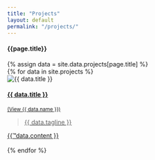 ```yaml
---
title: "Projects"
layout: default
permalink: "/projects/"
---
```

<div class="container">
<h4 class="font-weight-bold spanborder"><span>{{page.title}}</span></h4>
{% assign data = site.data.projects[page.title] %}
    <div class="row gap-y listrecent listrecent listauthor">
    {% for data in site.projects %}
        <div class="col-lg-6 mb-4">
            <div class="p-4 border rounded">
            <div class="row">
            <div class="col-md-3 mb-4 mb-md-0">
<img alt="{{ data.title }}" src="{{site.url}}{{ data.img_path }}" class="img-thumbnail"></div>
            <div class="col-md-9">
            <a href="{{site.url}}/project-{{ data.name | slugify }}">
            <h4 class="text-dark mb-0"> {{ data.title }} </h4>
            <small class="d-inline-block mt-1 mb-3 font-weight-normal">(View {{ data.name }})</small>
            <div class="excerpt">
            <blockquote>
              {{ data.tagline }}
            </blockquote>
              {{™data.content }}
            </div>
            </a>
            <div class="icon-block mt-3 d-flex justify-content-between">  
            <div>
            <a target="_blank" href="{{ data.instagram }}"><i class="fab fa-twitter text-muted" aria-hidden="true"></i></a>  &nbsp;
            <a target="_blank" href="{{ data.website }}"><i class="fa fa-globe text-muted" aria-hidden="true"></i></a> &nbsp;
            </div>
            </div>
            </div>
            </div>
            </div>
        </div>
    {% endfor %}
    </div>
</div>
